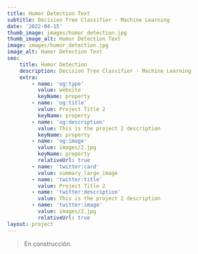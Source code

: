 ```yaml
---
title: Humor Detection Text
subtitle: Decision Tree Classifier - Machine Learning
date: '2022-04-15'
thumb_image: images/humor_detection.jpg
thumb_image_alt: Humor Detection Text
image: images/humor_detection.jpg
image_alt: Humor Detection Text
seo:
    title: Humor Detection
    description: Decision Tree Classifier - Machine Learning
    extra:
        - name: 'og:type'
          value: website
          keyName: property
        - name: 'og:title'
          value: Project Title 2
          keyName: property
        - name: 'og:description'
          value: This is the project 2 description
          keyName: property
        - name: 'og:image'
          value: images/2.jpg
          keyName: property
          relativeUrl: true
        - name: 'twitter:card'
          value: summary_large_image
        - name: 'twitter:title'
          value: Project Title 2
        - name: 'twitter:description'
          value: This is the project 2 description
        - name: 'twitter:image'
          value: images/2.jpg
          relativeUrl: true
layout: project
---
```


> En construcción.
